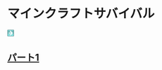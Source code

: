 # マインクラフトサバイバル

<html>
	<body>
		<img src="A301821D-EDD4-4194-96DB-E244DD3B5B57.gif" alt="">
		<a href="/survival/"><h2>パート1</h2></a>
	</body>
</html>
		
